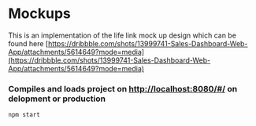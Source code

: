 ﻿# Mockups

This is an implementation of the life link mock up design which can be found here [https://dribbble.com/shots/13999741-Sales-Dashboard-Web-App/attachments/5614649?mode=media](https://dribbble.com/shots/13999741-Sales-Dashboard-Web-App/attachments/5614649?mode=media)

### Compiles and loads project on [http://localhost:8080/#/](http://localhost:8080/#/) on delopment or production

```
npm start
```
